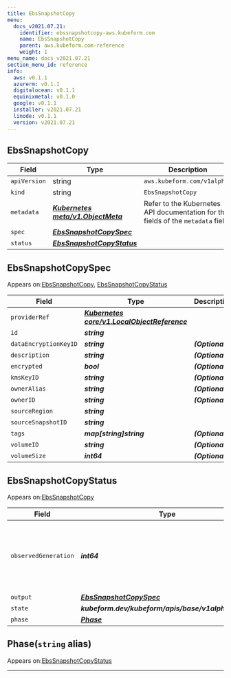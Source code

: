 ```yaml
---
title: EbsSnapshotCopy
menu:
  docs_v2021.07.21:
    identifier: ebssnapshotcopy-aws.kubeform.com
    name: EbsSnapshotCopy
    parent: aws.kubeform.com-reference
    weight: 1
menu_name: docs_v2021.07.21
section_menu_id: reference
info:
  aws: v0.1.1
  azurerm: v0.1.1
  digitalocean: v0.1.1
  equinixmetal: v0.1.0
  google: v0.1.1
  installer: v2021.07.21
  linode: v0.1.1
  version: v2021.07.21
---
```


## EbsSnapshotCopy
| Field | Type | Description |
| ------ | ----- | ----------- |
| `apiVersion` | string | `aws.kubeform.com/v1alpha1` |
|    `kind` | string | `EbsSnapshotCopy` |
| `metadata` | ***[Kubernetes meta/v1.ObjectMeta](https://v1-18.docs.kubernetes.io/docs/reference/generated/kubernetes-api/v1.18/#objectmeta-v1-meta)***|Refer to the Kubernetes API documentation for the fields of the `metadata` field.|
| `spec` | ***[EbsSnapshotCopySpec](#ebssnapshotcopyspec)***||
| `status` | ***[EbsSnapshotCopyStatus](#ebssnapshotcopystatus)***||
## EbsSnapshotCopySpec

Appears on:[EbsSnapshotCopy](#ebssnapshotcopy), [EbsSnapshotCopyStatus](#ebssnapshotcopystatus)

| Field | Type | Description |
| ------ | ----- | ----------- |
| `providerRef` | ***[Kubernetes core/v1.LocalObjectReference](https://v1-18.docs.kubernetes.io/docs/reference/generated/kubernetes-api/v1.18/#localobjectreference-v1-core)***||
| `id` | ***string***||
| `dataEncryptionKeyID` | ***string***| ***(Optional)*** |
| `description` | ***string***| ***(Optional)*** |
| `encrypted` | ***bool***| ***(Optional)*** |
| `kmsKeyID` | ***string***| ***(Optional)*** |
| `ownerAlias` | ***string***| ***(Optional)*** |
| `ownerID` | ***string***| ***(Optional)*** |
| `sourceRegion` | ***string***||
| `sourceSnapshotID` | ***string***||
| `tags` | ***map[string]string***| ***(Optional)*** |
| `volumeID` | ***string***| ***(Optional)*** |
| `volumeSize` | ***int64***| ***(Optional)*** |
## EbsSnapshotCopyStatus

Appears on:[EbsSnapshotCopy](#ebssnapshotcopy)

| Field | Type | Description |
| ------ | ----- | ----------- |
| `observedGeneration` | ***int64***| ***(Optional)*** Resource generation, which is updated on mutation by the API Server.|
| `output` | ***[EbsSnapshotCopySpec](#ebssnapshotcopyspec)***| ***(Optional)*** |
| `state` | ***kubeform.dev/kubeform/apis/base/v1alpha1.State***| ***(Optional)*** |
| `phase` | ***[Phase](#phase)***| ***(Optional)*** |
## Phase(`string` alias)

Appears on:[EbsSnapshotCopyStatus](#ebssnapshotcopystatus)

---
